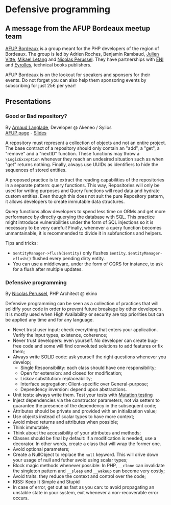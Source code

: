 # Defensive programming

## A message from the AFUP Bordeaux meetup team

[AFUP Bordeaux](https://twitter.com/AFUP_Bordeaux) is a group meant for the PHP developers of the region of Bordeaux.
The group is led by Adrien Roches, Benjamin Rambaud, [Julien Vitte](https://twitter.com/pitchart), [Mikael Letang](https://twitter.com/mikael_letang) and [Nicolas Perussel](https://twitter.com/mamoot64).
They have partnerships with [ENI](https://www.editions-eni.fr/) and [Eyrolles](https://www.eyrolles.com/), technical books publishers.

AFUP Bordeaux is on the lookout for speakers and sponsors for their events. 
Do not forget you can also help them sponsoring events by subscribing for just 25€ per year!

## Presentations

### Good or Bad repository?
By [Arnaud Langlade](https://twitter.com/arnolanglade), Developer @ Akeneo / Sylios  
[AFUP page](https://afup.org/talks/2822-quelle-difference-y-a-t-il-entre-le-bon-et-le-mauvais-repository) - [Slides](https://arnolanglade.gitlab.io/bad-or-good-repository)

A repository must represent a collection of objects and not an entire project.
The base contract of a repository should only contain an "add", a "get", a "remove" and a "nextID" function.
These functions may throw a `\LogicException` whenever they reach an undesired situation such as when "get" returns nothing.
Finally, always use UUIDs as identifiers to hide the sequences of stored entities.

A proposed practice is to extract the reading capabilities of the repositories in a separate pattern: query functions.
This way, Repositories will only be used for writing purposes and Query functions will read data and hydrate custom entities.
Even though this does not suit the pure Repository pattern, it allows developers to create immutable data structures.

Query functions allow developers to spend less time on ORMs and get more performance by directly querying the database with SQL.
This practice might introduce vulnerabilities under the form of SQL injections so it is necessary to be very careful!
Finally, whenever a query function becomes unmantainable, it is recommended to divide it in subfunctions and helpers.

Tips and tricks:
- `$entityManager->flush($entity)` only flushes `$entity`. `$entityManager->flush()` flushed every pending dirty entity.
- You can use a middleware, under the form of CQRS for instance, to ask for a flush after multiple updates.

### Defensive programming
By [Nicolas Perussel](https://twitter.com/mamoot64), PHP Architect @ ekino

Defensive programming can be seen as a collection of practices that will solidify your code in order to prevent future breakage by other developers.
It is mostly used when High Availability or security are top priorities but can be applied any time and for any language.

- Nevet trust user input: check everything that enters your application. Verify the input types, existence, coherence;
- Never trust developers: even yourself. No developer can create bug-free code and some will find convoluted solutions to add features or fix them;
- Always write SOLID code: ask yourself the right questions whenever you develop;
  - Single Responsibility: each class should have one responsibility;
  - Open for extension: and closed for modification;
  - Liskov substitution: replaceability;
  - Interface segregation: Client-specific over General-purpose;
  - Dependency inversion: depend upon abstractions.
- Unit tests: always write them. Test your tests with [Mutation testing](https://en.wikipedia.org/wiki/Mutation_testing)
- Inject dependencies via the constructor parameters, not via setters to guarantee the presence of the dependency in the subsequent code;
- Attributes should be private and provided with an initialization value;
- Use objects instead of scalar types to have more context;
- Avoid mixed returns and attributes when possible;
- Think immutable;
- Think about the accessibility of your attributes and methods;
- Classes should be final by default: if a modification is needed, use a decorator.
In other words, create a class that will wrap the former one.
- Avoid optional parameters;
- Create a NullObject to replace the `null` keyword.
This will drive down your usage of null and futher avoid using scalar types;
- Block magic methods whenever possible: In PHP, `__clone` can invalidate the singleton pattern and `__sleep` and `__wakeup` can become very costly;
- Avoid traits: they reduce the context and control over the code;
- KISS: Keep It Simple and Stupid
- In case of error, get out as fast as you can: to avoid propagating an unstable state in your system, exit whenever a non-recoverable error occurs.
